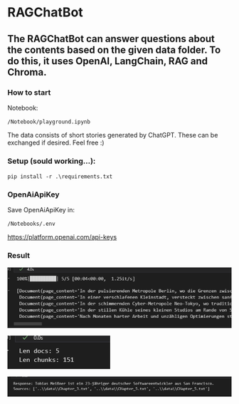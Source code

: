 # RAGChatBot

## The RAGChatBot can answer questions about the contents based on the given data folder. To do this, it uses OpenAI, LangChain, RAG and Chroma.

### How to start 
Notebook: 
```
/Notebook/playground.ipynb
```
The data consists of short stories generated by ChatGPT. These can be exchanged if desired. Feel free :)

### Setup (sould working...):
```
pip install -r .\requirements.txt
```

### OpenAiApiKey
Save OpenAiApiKey in:
```
/Notebooks/.env
```
https://platform.openai.com/api-keys


### Result

![alt text](img/image-2.png)

![alt text](img/image.png)

![alt text](img/image-1.png)